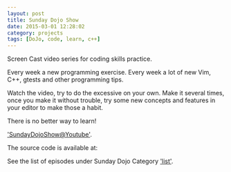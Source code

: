 ```yaml
---
layout: post
title: Sunday Dojo Show
date: 2015-03-01 12:28:02
category: projects
tags: [DoJo, code, learn, c++]
---
```


Screen Cast video series for coding skills practice. 

Every week a new programming exercise. Every week a lot of new Vim, C++, gtests and other programming tips.

Watch the video, try to do the excessive on your own. Make it several times, once you make it without trouble, try some new concepts and features in your editor to make those a habit.

There is no better way to learn!

['SundayDojoShow@Youtube'](https://www.youtube.com/playlist?list=PLmmL1sHORHnOelx6PLNgPEvL-AXoNldGf). 

The source code is available at: 

See the list of episodes under Sunday Dojo Category
['list'](testblog/sun_dojo).
